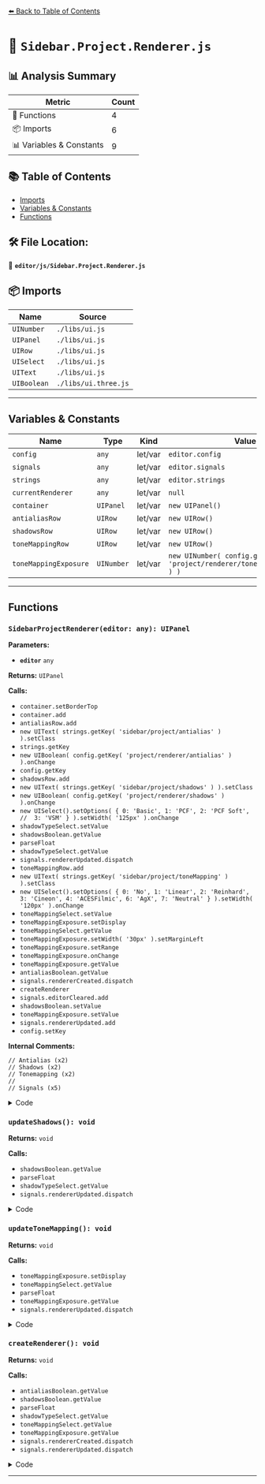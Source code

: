 [⬅️ Back to Table of Contents](../../index.md)

# 📄 `Sidebar.Project.Renderer.js`

## 📊 Analysis Summary

| Metric | Count |
|--------|-------|
| 🔧 Functions | 4 |
| 📦 Imports | 6 |
| 📊 Variables & Constants | 9 |

## 📚 Table of Contents

- [Imports](#imports)
- [Variables & Constants](#variables-constants)
- [Functions](#functions)

## 🛠️ File Location:
📂 **`editor/js/Sidebar.Project.Renderer.js`**

## 📦 Imports

| Name | Source |
|------|--------|
| `UINumber` | `./libs/ui.js` |
| `UIPanel` | `./libs/ui.js` |
| `UIRow` | `./libs/ui.js` |
| `UISelect` | `./libs/ui.js` |
| `UIText` | `./libs/ui.js` |
| `UIBoolean` | `./libs/ui.three.js` |


---

## Variables & Constants

| Name | Type | Kind | Value | Exported |
|------|------|------|-------|----------|
| `config` | `any` | let/var | `editor.config` | ✗ |
| `signals` | `any` | let/var | `editor.signals` | ✗ |
| `strings` | `any` | let/var | `editor.strings` | ✗ |
| `currentRenderer` | `any` | let/var | `null` | ✗ |
| `container` | `UIPanel` | let/var | `new UIPanel()` | ✗ |
| `antialiasRow` | `UIRow` | let/var | `new UIRow()` | ✗ |
| `shadowsRow` | `UIRow` | let/var | `new UIRow()` | ✗ |
| `toneMappingRow` | `UIRow` | let/var | `new UIRow()` | ✗ |
| `toneMappingExposure` | `UINumber` | let/var | `new UINumber( config.getKey( 'project/renderer/toneMappingExposure' ) )` | ✗ |


---

## Functions

### `SidebarProjectRenderer(editor: any): UIPanel`

**Parameters:**

- **`editor`** `any`

**Returns:** `UIPanel`

**Calls:**

- `container.setBorderTop`
- `container.add`
- `antialiasRow.add`
- `new UIText( strings.getKey( 'sidebar/project/antialias' ) ).setClass`
- `strings.getKey`
- `new UIBoolean( config.getKey( 'project/renderer/antialias' ) ).onChange`
- `config.getKey`
- `shadowsRow.add`
- `new UIText( strings.getKey( 'sidebar/project/shadows' ) ).setClass`
- `new UIBoolean( config.getKey( 'project/renderer/shadows' ) ).onChange`
- `new UISelect().setOptions( {
		0: 'Basic',
		1: 'PCF',
		2: 'PCF Soft',
		//	3: 'VSM'
	} ).setWidth( '125px' ).onChange`
- `shadowTypeSelect.setValue`
- `shadowsBoolean.getValue`
- `parseFloat`
- `shadowTypeSelect.getValue`
- `signals.rendererUpdated.dispatch`
- `toneMappingRow.add`
- `new UIText( strings.getKey( 'sidebar/project/toneMapping' ) ).setClass`
- `new UISelect().setOptions( {
		0: 'No',
		1: 'Linear',
		2: 'Reinhard',
		3: 'Cineon',
		4: 'ACESFilmic',
		6: 'AgX',
		7: 'Neutral'
	} ).setWidth( '120px' ).onChange`
- `toneMappingSelect.setValue`
- `toneMappingExposure.setDisplay`
- `toneMappingSelect.getValue`
- `toneMappingExposure.setWidth( '30px' ).setMarginLeft`
- `toneMappingExposure.setRange`
- `toneMappingExposure.onChange`
- `toneMappingExposure.getValue`
- `antialiasBoolean.getValue`
- `signals.rendererCreated.dispatch`
- `createRenderer`
- `signals.editorCleared.add`
- `shadowsBoolean.setValue`
- `toneMappingExposure.setValue`
- `signals.rendererUpdated.add`
- `config.setKey`

**Internal Comments:**
```
// Antialias (x2)
// Shadows (x2)
// Tonemapping (x2)
//
// Signals (x5)
```

<details><summary>Code</summary>

```typescript
function SidebarProjectRenderer( editor ) {

	const config = editor.config;
	const signals = editor.signals;
	const strings = editor.strings;

	let currentRenderer = null;

	const container = new UIPanel();
	container.setBorderTop( '0px' );

	// Antialias

	const antialiasRow = new UIRow();
	container.add( antialiasRow );

	antialiasRow.add( new UIText( strings.getKey( 'sidebar/project/antialias' ) ).setClass( 'Label' ) );

	const antialiasBoolean = new UIBoolean( config.getKey( 'project/renderer/antialias' ) ).onChange( createRenderer );
	antialiasRow.add( antialiasBoolean );

	// Shadows

	const shadowsRow = new UIRow();
	container.add( shadowsRow );

	shadowsRow.add( new UIText( strings.getKey( 'sidebar/project/shadows' ) ).setClass( 'Label' ) );

	const shadowsBoolean = new UIBoolean( config.getKey( 'project/renderer/shadows' ) ).onChange( updateShadows );
	shadowsRow.add( shadowsBoolean );

	const shadowTypeSelect = new UISelect().setOptions( {
		0: 'Basic',
		1: 'PCF',
		2: 'PCF Soft',
		//	3: 'VSM'
	} ).setWidth( '125px' ).onChange( updateShadows );
	shadowTypeSelect.setValue( config.getKey( 'project/renderer/shadowType' ) );
	shadowsRow.add( shadowTypeSelect );

	function updateShadows() {

		currentRenderer.shadowMap.enabled = shadowsBoolean.getValue();
		currentRenderer.shadowMap.type = parseFloat( shadowTypeSelect.getValue() );

		signals.rendererUpdated.dispatch();

	}

	// Tonemapping

	const toneMappingRow = new UIRow();
	container.add( toneMappingRow );

	toneMappingRow.add( new UIText( strings.getKey( 'sidebar/project/toneMapping' ) ).setClass( 'Label' ) );

	const toneMappingSelect = new UISelect().setOptions( {
		0: 'No',
		1: 'Linear',
		2: 'Reinhard',
		3: 'Cineon',
		4: 'ACESFilmic',
		6: 'AgX',
		7: 'Neutral'
	} ).setWidth( '120px' ).onChange( updateToneMapping );
	toneMappingSelect.setValue( config.getKey( 'project/renderer/toneMapping' ) );
	toneMappingRow.add( toneMappingSelect );

	const toneMappingExposure = new UINumber( config.getKey( 'project/renderer/toneMappingExposure' ) );
	toneMappingExposure.setDisplay( toneMappingSelect.getValue() === '0' ? 'none' : '' );
	toneMappingExposure.setWidth( '30px' ).setMarginLeft( '10px' );
	toneMappingExposure.setRange( 0, 10 );
	toneMappingExposure.onChange( updateToneMapping );
	toneMappingRow.add( toneMappingExposure );

	function updateToneMapping() {

		toneMappingExposure.setDisplay( toneMappingSelect.getValue() === '0' ? 'none' : '' );

		currentRenderer.toneMapping = parseFloat( toneMappingSelect.getValue() );
		currentRenderer.toneMappingExposure = toneMappingExposure.getValue();
		signals.rendererUpdated.dispatch();

	}

	//

	function createRenderer() {

		currentRenderer = new THREE.WebGLRenderer( { antialias: antialiasBoolean.getValue() } );
		currentRenderer.shadowMap.enabled = shadowsBoolean.getValue();
		currentRenderer.shadowMap.type = parseFloat( shadowTypeSelect.getValue() );
		currentRenderer.toneMapping = parseFloat( toneMappingSelect.getValue() );
		currentRenderer.toneMappingExposure = toneMappingExposure.getValue();

		signals.rendererCreated.dispatch( currentRenderer );
		signals.rendererUpdated.dispatch();

	}

	createRenderer();


	// Signals

	signals.editorCleared.add( function () {

		currentRenderer.shadowMap.enabled = true;
		currentRenderer.shadowMap.type = THREE.PCFShadowMap;
		currentRenderer.toneMapping = THREE.NoToneMapping;
		currentRenderer.toneMappingExposure = 1;

		shadowsBoolean.setValue( currentRenderer.shadowMap.enabled );
		shadowTypeSelect.setValue( currentRenderer.shadowMap.type );
		toneMappingSelect.setValue( currentRenderer.toneMapping );
		toneMappingExposure.setValue( currentRenderer.toneMappingExposure );
		toneMappingExposure.setDisplay( currentRenderer.toneMapping === 0 ? 'none' : '' );

		signals.rendererUpdated.dispatch();

	} );

	signals.rendererUpdated.add( function () {

		config.setKey(
			'project/renderer/antialias', antialiasBoolean.getValue(),
			'project/renderer/shadows', shadowsBoolean.getValue(),
			'project/renderer/shadowType', parseFloat( shadowTypeSelect.getValue() ),
			'project/renderer/toneMapping', parseFloat( toneMappingSelect.getValue() ),
			'project/renderer/toneMappingExposure', toneMappingExposure.getValue()
		);

	} );

	return container;

}
```
</details>

### `updateShadows(): void`

**Returns:** `void`

**Calls:**

- `shadowsBoolean.getValue`
- `parseFloat`
- `shadowTypeSelect.getValue`
- `signals.rendererUpdated.dispatch`

<details><summary>Code</summary>

```typescript
function updateShadows() {

		currentRenderer.shadowMap.enabled = shadowsBoolean.getValue();
		currentRenderer.shadowMap.type = parseFloat( shadowTypeSelect.getValue() );

		signals.rendererUpdated.dispatch();

	}
```
</details>

### `updateToneMapping(): void`

**Returns:** `void`

**Calls:**

- `toneMappingExposure.setDisplay`
- `toneMappingSelect.getValue`
- `parseFloat`
- `toneMappingExposure.getValue`
- `signals.rendererUpdated.dispatch`

<details><summary>Code</summary>

```typescript
function updateToneMapping() {

		toneMappingExposure.setDisplay( toneMappingSelect.getValue() === '0' ? 'none' : '' );

		currentRenderer.toneMapping = parseFloat( toneMappingSelect.getValue() );
		currentRenderer.toneMappingExposure = toneMappingExposure.getValue();
		signals.rendererUpdated.dispatch();

	}
```
</details>

### `createRenderer(): void`

**Returns:** `void`

**Calls:**

- `antialiasBoolean.getValue`
- `shadowsBoolean.getValue`
- `parseFloat`
- `shadowTypeSelect.getValue`
- `toneMappingSelect.getValue`
- `toneMappingExposure.getValue`
- `signals.rendererCreated.dispatch`
- `signals.rendererUpdated.dispatch`

<details><summary>Code</summary>

```typescript
function createRenderer() {

		currentRenderer = new THREE.WebGLRenderer( { antialias: antialiasBoolean.getValue() } );
		currentRenderer.shadowMap.enabled = shadowsBoolean.getValue();
		currentRenderer.shadowMap.type = parseFloat( shadowTypeSelect.getValue() );
		currentRenderer.toneMapping = parseFloat( toneMappingSelect.getValue() );
		currentRenderer.toneMappingExposure = toneMappingExposure.getValue();

		signals.rendererCreated.dispatch( currentRenderer );
		signals.rendererUpdated.dispatch();

	}
```
</details>


---